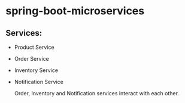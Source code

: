 # spring-boot-microservices

## Services:
* Product Service
* Order Service
* Inventory Service
* Notification Service

  Order, Inventory and Notification services interact with each other.
